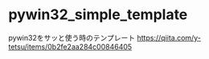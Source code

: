 # pywin32_simple_template
pywin32をサッと使う時のテンプレート
https://qiita.com/y-tetsu/items/0b2fe2aa284c00846405
